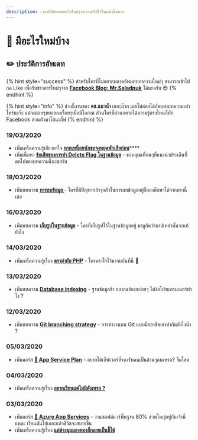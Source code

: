 ```yaml
---
description: เวลาที่มีอัพเดทอะไรใหม่ๆจะเอามาใส่ไว้ในหน้านี้แหละ
---
```


# 📰 มีอะไรใหม่บ้าง

## ✏️ ประวัติการอัพเดท

{% hint style="success" %}
สำหรับใครที่ไม่อยากพลาดอัพเดทบทความใหม่ๆ สามารถเข้าไปกด Like เพื่อรับข่าวสารใหม่ๆจาก [**Facebook Blog: Mr.Saladpuk**](https://www.facebook.com/mr.saladpuk) ได้นะครับ 😍
{% endhint %}

{% hint style="info" %}
ช่วงนี้งานของ **ดช.แมวน้ำ** เยอะม๊วก เลยไม่ค่อยได้อัพเดทบทความเท่าไหร่นะจ๊ะ แต่จะค่อยๆทยอยลงเรื่อยๆเมื่อมีโอกาศ ส่วนใครที่ด่วนอยากได้ความรู้ตรงไหนก็ทัก Facebook ส่วนตัวมาได้นะกั๊ฟ
{% endhint %}

### 19/03/2020

* เพิ่มเกร็ดความรู้เยียวยาใจ [**หากเหนื่อยนักขอจงหยุดพักเสียก่อน**](https://www.saladpuk.com/v/tips/4uguy)\*\*\*\*
* เพิ่มเนื้อหา [**ข้อเสียของการทำ Delete Flag ในฐานข้อมูล**](https://www.saladpuk.com/beginner-1/database-design/delete-records#undefined-2) - ขอบคุณเพื่อนๆที่แนะนำประเด็นที่ตกไปของบทความนี้นะขอรับ

### 18/03/2020

* เพิ่มบทความ [**การลบข้อมูล** ](https://www.saladpuk.com/beginner-1/database-design/delete-records)- ใครที่มีปัญหากล้าๆกลัวในการลบข้อมูลอยู่ก็ลองศึกษาได้จากตรงนี้เด้อ

### 16/03/2020

* เพิ่มบทความ [**เก็บรูปในฐานข้อมูล**](https://www.saladpuk.com/beginner-1/database-design/img-handling) - ใครที่เก็บรูปไว้ในฐานข้อมูลอยู่ มาดูกันว่าบาปเหล่านั้นจะแก้ยังไง

### 14/03/2020

* เพิ่มเกร็ดความรู้เรื่อง [**ดราม่ากับ PHP**](https://www.saladpuk.com/v/tips/php) - ใครดราไรไว้มาจบกันที่นี่ 🤣

### 13/03/2020

* เพิ่มบทความ [**Database indexing**](https://www.saladpuk.com/beginner-1/database-design/database-indexing) - ฐานข้อมูลช้า อยากแก้แบบง่ายๆ ไม่ง้อโปรแกรมเมอร์ทำไง ?

### 12/03/2020

* เพิ่มบทความ [**Git branching strategy**](https://www.saladpuk.com/basic/git/branching-strategy) - การทำงานบน Git แบบมืออาชีพเขาทำกันยังไงน๊า ?

### 05/03/2020

* เพิ่มคอร์ส [**👶 App Service Plan**](https://www.saladpuk.com/cloud/app-service-plan) - อยากได้เซิฟเวอร์ที่รองรับคนเป็นล้านๆคนเหรอ? จิ้มโลด

### 04/03/2020

* เพิ่มเกร็ดความรู้เรื่อง [**อยากเรียนแต่ไม่มีตังเหรอ ?**](https://www.saladpuk.com/v/tips/learning)

### 03/03/2020

* เพิ่มคอร์ส [👶 **Azure App Services**](https://www.saladpuk.com/cloud/azure-app-services) - งานซอฟต์แวร์พื้นฐาน 80% ส่วนใหญ่อยู่กับเจ้านี่แหละ เรียนมันไปเถอะแล้วชีวิตจะสบายขึ้น
* เพิ่มเกร็ดความรู้เรื่อง [**แค่ต่างมุมมองทองก็กลายเป็นขี้ได้**](https://www.saladpuk.com/v/tips/perspective)

